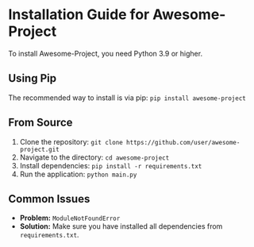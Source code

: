 # Installation Guide for Awesome-Project

To install Awesome-Project, you need Python 3.9 or higher.

## Using Pip
The recommended way to install is via pip:
`pip install awesome-project`

## From Source
1. Clone the repository: `git clone https://github.com/user/awesome-project.git`
2. Navigate to the directory: `cd awesome-project`
3. Install dependencies: `pip install -r requirements.txt`
4. Run the application: `python main.py`

## Common Issues
- **Problem:** `ModuleNotFoundError`
- **Solution:** Make sure you have installed all dependencies from `requirements.txt`.